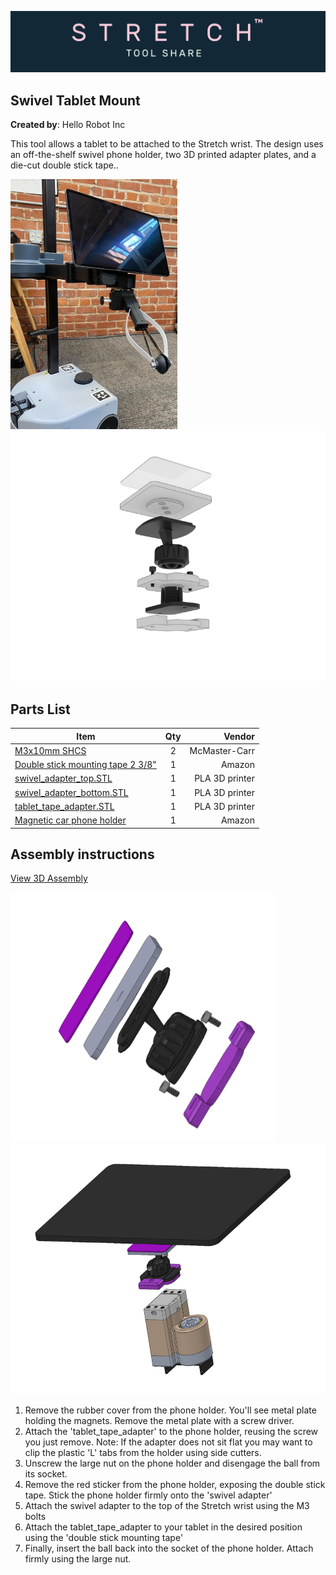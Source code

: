![image](../../images/banner.png)

## Swivel Tablet Mount

**Created by**: Hello Robot Inc

This tool allows a tablet to be attached to the Stretch wrist. The design uses an off-the-shelf swivel phone holder, two 3D printed adapter plates, and a die-cut double stick tape..

<img src="images/re1_with_tablet.png" alt="image" height="400" />

<img src="images/Tablet_swivel_mount_ASM_1.png" alt="image" height="400" />

## Parts List

| Item                                                                                                                                         | Qty | Vendor           |
|----------------------------------------------------------------------------------------------------------------------------------------------|:-------------:| -----: |
| [M3x10mm SHCS](https://www.mcmaster.com/91290A115/)                                                     | 2 | McMaster-Carr|
| [Double stick mounting tape 2 3/8"](https://www.amazon.com/gp/product/B09VRXDMWW/ref=ppx_yo_dt_b_search_asin_title?ie=UTF8&psc=1) | 1 | Amazon |
| [swivel_adapter_top.STL](CAD/swivel_adapter_top.STL)                                                    | 1 | PLA 3D printer |
| [swivel_adapter_bottom.STL](CAD/swivel_adapter_bottom.STL)                                              | 1 | PLA 3D printer |                          
| [tablet_tape_adapter.STL](CAD/tablet_tape_adapter.STL)                                                  | 1 | PLA 3D printer |
| [Magnetic car phone holder](https://www.amazon.com/gp/product/B075XZBKBQ/ref=ppx_yo_dt_b_search_asin_title?ie=UTF8&th=1) | 1 | Amazon |

## Assembly instructions
[View 3D Assembly](CAD/ASSEM_ball_swivel.STEP)

<img src="images/ball_assembly_exploded.png" alt="image" height="400" />

<img src="images/tablet_assembly_exploded.png" alt="image" height="400" />

1. Remove the rubber cover from the phone holder. You'll see metal plate holding the magnets. Remove the metal plate with a screw driver.
2. Attach the 'tablet_tape_adapter' to the phone holder, reusing the screw you just remove. Note: If the adapter does not sit flat you may want to clip the plastic 'L' tabs from the holder using side cutters.
3. Unscrew the large nut on the phone holder and disengage the ball from its socket.
4. Remove the red sticker from the phone holder, exposing the double stick tape. Stick the phone holder firmly onto the 'swivel adapter'
5. Attach the swivel adapter to the top of the Stretch wrist using the M3 bolts
6. Attach the tablet_tape_adapter to your tablet in the desired position using the 'double stick mounting tape'
7. Finally, insert the ball back into the socket of the phone holder. Attach firmly using the large nut.
